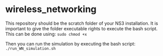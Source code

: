 # wireless_networking

This repository should be the scratch folder of your NS3 installation. It is important to give the folder executable rights to execute the bash script. This can be done using:
`sudo chmod +x`

Then you can run the simulation by executing the bash script:
`./run_WN_simulation.sh`
